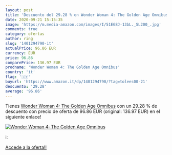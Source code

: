 ```yaml
---
layout: post
title: 'Descuento del 29.28 % en Wonder Woman 4: The Golden Age Omnibus'
date: 2020-09-21 15:15:35
image: 'https://m.media-amazon.com/images/I/51EG8J-13bL._SL200_.jpg'
comments: true
category: ofertas
author: ring
slug: '1401294790-it'
actualPrice: 96.86 EUR
currency: EUR
price: 96.86
comparePrice: 136.97 EUR
prodname: 'Wonder Woman 4: The Golden Age Omnibus'
country: 'it'
flag: '🇮🇹'
buyurl: 'https://www.amazon.it/dp/1401294790/?tag=tolees00-21'
descuento: '29.28'
average: '96.86'
---
```


Tienes [Wonder Woman 4: The Golden Age Omnibus](https://www.amazon.it/dp/1401294790/?tag=tolees00-21) con un 29.28 % de descuento con precio de oferta de 96.86 EUR (original: 136.97 EUR) en el siguiente enlace!

[![Wonder Woman 4: The Golden Age Omnibus](https://m.media-amazon.com/images/I/51EG8J-13bL._SL200_.jpg)](https://www.amazon.it/dp/1401294790/?tag=tolees00-21)

ℹ️:


[Accede a la oferta!!](https://www.amazon.it/dp/1401294790/?tag=tolees00-21)
